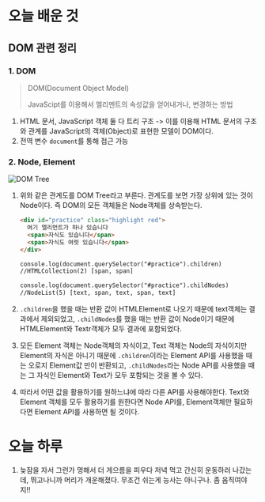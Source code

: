 # 오늘 배운 것

## DOM 관련 정리

### 1. DOM

> DOM(Document Object Model)
>
> JavaScipt를 이용해서 엘리멘트의 속성값을 얻어내거나, 변경하는 방법

1. HTML 문서, JavaScript 객체 둘 다 트리 구조 -> 이를 이용해 HTML 문서의 구조와 관계를 JavaScript의 객체(Object)로 표현한 모델이 DOM이다.
2. 전역 변수 `document`를 통해 접근 가능

### 2. Node, Element

![DOM Tree](https://web.stanford.edu/class/cs98si/img/dom_types.png)

1. 위와 같은 관계도를 DOM Tree라고 부른다. 관계도를 보면 가장 상위에 있는 것이 Node이다. 즉 DOM의 모든 객체들은 Node객체를 상속받는다.

   ```HTML
   <div id="practice" class="highlight red">
     여기 엘리먼트가 하나 있습니다
     <span>자식도 있습니다</span>
     <span>자식도 여럿 있습니다</span>
   </div>
   
   console.log(document.querySelector("#practice").children) 
   //HTMLCollection(2) [span, span]
   
   console.log(document.querySelector("#practice").childNodes) 
   //NodeList(5) [text, span, text, span, text]
   ```

2. `.children`을 했을 때는 반환 값이 HTMLElement로 나오기 때문에 text객체는 결과에서 제외되었고, `.childNodes`를 했을 때는 반환 값이 Node이기 때문에 HTMLElement와 Textr객체가 모두 결과에 포함되었다.

3. 모든 Element 객체는 Node객체의 자식이고, Text 객체는 Node의 자식이지만 Element의 자식은 아니기 때문에 `.children`이라는 Element API를 사용했을 때는 오로지 Element값 만이 반환되고, `.childNodes`라는 Node API를 사용했을 때는 그 자식인 Element와 Text가 모두 포함되는 것을 볼 수 있다.

4. 따라서 어떤 값을 활용하기를 원하느냐에 따라 다른 API를 사용해야한다. Text와 Element 객체를 모두 활용하기를 원한다면 Node API를, Element객체만 필요하다면 Element API를 사용하면 될 것이다.



# 오늘 하루

1. 늦잠을 자서 그런가 멍해서 더 게으름을 피우다 저녁 먹고 간신히 운동하러 나갔는데, 뛰고나니까 머리가 개운해졌다. 무조건 쉬는게 능사는 아니구나. 좀 움직여야지!!